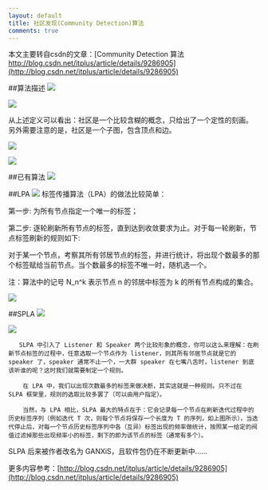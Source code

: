 ```yaml
---
layout: default
title: 社区发现(Community Detection)算法
comments: true
---
```

本文主要转自csdn的文章：[Community Detection 算法 http://blog.csdn.net/itplus/article/details/9286905](http://blog.csdn.net/itplus/article/details/9286905)

##算法描述
![](http://img.blog.csdn.net/20130710080848421)

![](http://img.blog.csdn.net/20130710080858906)

从上述定义可以看出：社区是一个比较含糊的概念，只给出了一个定性的刻画。
另外需要注意的是，社区是一个子图，包含顶点和边。

![](http://img.blog.csdn.net/20130710080910046)

![](http://img.blog.csdn.net/20130710080925218)

##已有算法
![](http://img.blog.csdn.net/20130710081011421)

##LPA
![](http://img.blog.csdn.net/20130710081045968)
  标签传播算法（LPA）的做法比较简单：
  
第一步: 为所有节点指定一个唯一的标签；

第二步: 逐轮刷新所有节点的标签，直到达到收敛要求为止。对于每一轮刷新，节点标签刷新的规则如下:

对于某一个节点，考察其所有邻居节点的标签，并进行统计，将出现个数最多的那个标签赋给当前节点。当个数最多的标签不唯一时，随机选一个。

注：算法中的记号 N_n^k 表示节点 n 的邻居中标签为 k 的所有节点构成的集合。

![](http://img.blog.csdn.net/20130710081059265)

##SPLA
![](http://img.blog.csdn.net/20130710081109859)

![](http://img.blog.csdn.net/20130710081127656)


       SLPA 中引入了 Listener 和 Speaker 两个比较形象的概念，你可以这么来理解：在刷新节点标签的过程中，任意选取一个节点作为 listener，则其所有邻居节点就是它的 speaker 了，speaker 通常不止一个，一大群 speaker 在七嘴八舌时，listener 到底该听谁的呢？这时我们就需要制定一个规则。
       
        在 LPA 中，我们以出现次数最多的标签来做决断，其实这就是一种规则。只不过在 SLPA 框架里，规则的选取比较多罢了（可以由用户指定）。
        
        当然，与 LPA 相比，SLPA 最大的特点在于：它会记录每一个节点在刷新迭代过程中的历史标签序列（例如迭代 T 次，则每个节点将保存一个长度为 T 的序列，如上图所示），当迭代停止后，对每一个节点历史标签序列中各（互异）标签出现的频率做统计，按照某一给定的阀值过滤掉那些出现频率小的标签，剩下的即为该节点的标签（通常有多个）。
        

SLPA 后来被作者改名为 GANXiS，且软件包仍在不断更新中......

更多内容参考：[http://blog.csdn.net/itplus/article/details/9286905](http://blog.csdn.net/itplus/article/details/9286905)
